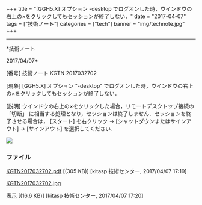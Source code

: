 ﻿+++
title = "[GGH5.X] オプション -desktop でログオンした時，ウインドウの右上の×をクリックしてもセッションが終了しない．"
date = "2017-04-07"
tags = ["技術ノート"]
categories = ["tech"]
banner = "img/technote.jpg"
+++

-----------------------------------------------------------------------------------------------------------------------------

*技術ノート

2017/04/07*


[番号]
技術ノート KGTN 2017032702

[現象]
[GGH5.X] オプション "-desktop"
でログオンした時，ウインドウの右上の×をクリックしてもセッションが終了しない．

[説明]
ウインドウの右上の×をクリックした場合，リモートデスクトップ接続の
「切断」
に相当する処理となり，セッションは終了しません．セッションを終了させる場合は，
[スタート] を右クリック → [シャットダウンまたはサインアウト] →
[サインアウト] を選択してください．

![](http://techreport.kitasp.net/attachments/download/3410/KGTN2017032702.jpg)


### ファイル





[KGTN2017032702.pdf](http://techreport.kitasp.net/attachments/download/3409/KGTN2017032702.pdf)
 [(305 KB)] [kitasp 技術センター, 2017/04/07
17:19]

[KGTN2017032702.jpg](http://techreport.kitasp.net/attachments/download/3410/KGTN2017032702.jpg)

[表示](http://techreport.kitasp.net/attachments/3410/KGTN2017032702.jpg "表示")
 [(16.6 KB)] [kitasp 技術センター, 2017/04/07
17:20]
